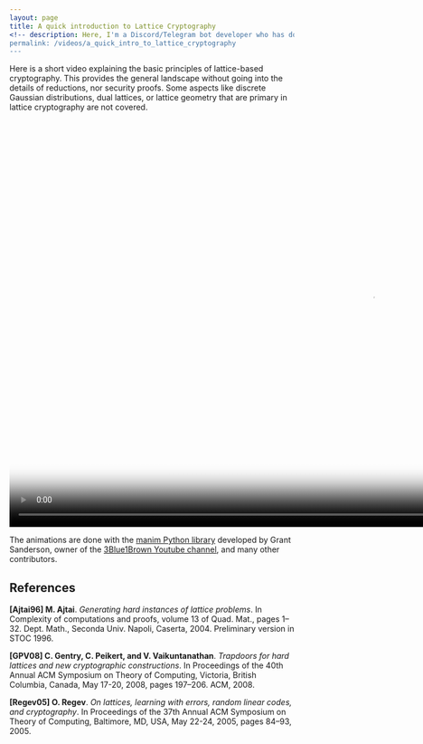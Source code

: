 ```yaml
---
layout: page
title: A quick introduction to Lattice Cryptography
<!-- description: Here, I'm a Discord/Telegram bot developer who has done many private contracts! Maybe you should... hire me? -->
permalink: /videos/a_quick_intro_to_lattice_cryptography
---
```


Here is a short video explaining the basic principles of lattice-based cryptography. This provides the general landscape without going into the details of reductions, nor security proofs. Some aspects like discrete Gaussian distributions, dual lattices, or lattice geometry that are primary in lattice cryptography are not covered.  


<video width="1280" height="720" poster="../assets/videos/lattice_cryptography_thumbnail.png" controls>
  <source src="../assets/videos/lattice_cryptography_video.mp4"/>
</video>   

The animations are done with the [manim Python library](https://github.com/3b1b/manim) developed by Grant Sanderson, owner of the [3Blue1Brown Youtube channel](https://www.youtube.com/channel/UCYO_jab_esuFRV4b17AJtAw), and many other contributors.

## References 

**[Ajtai96] M. Ajtai**. _Generating hard instances of lattice problems_. In Complexity of computations and proofs, volume 13 of Quad. Mat., pages 1–32. Dept. Math., Seconda Univ. Napoli, Caserta, 2004. Preliminary version in STOC 1996.

**[GPV08] C. Gentry, C. Peikert, and V. Vaikuntanathan**. _Trapdoors for hard lattices and new cryptographic constructions_. In Proceedings of the 40th Annual ACM Symposium on Theory of Computing, Victoria, British Columbia, Canada, May 17-20, 2008, pages 197–206. ACM, 2008.

**[Regev05] O. Regev**. _On lattices, learning with errors, random linear codes, and cryptography_. In Proceedings of the 37th Annual ACM Symposium on Theory of Computing, Baltimore, MD, USA, May 22-24, 2005, pages 84–93, 2005.